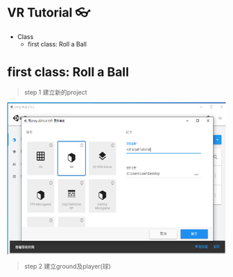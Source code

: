 # VR Tutorial :eyeglasses:
* Class
  * first class: Roll a Ball

# first class: Roll a Ball
> step 1 建立新的project
<p align="left">
    <img src="https://github.com/brianchung0803/My_VR_adventure/blob/master/images/create%20project.png?raw=true" alt="Sample"  width="550" height="350">
</p>

> step 2 建立ground及player(球)

